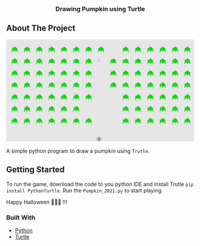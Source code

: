 <div align="center">


  <h3 align="center">Drawing Pumpkin using Turtle</h3>

</div>


<!-- ABOUT THE PROJECT -->
## About The Project

![Product Name Screen Shot](https://github.com/saitejas-janjur/Alien_Invasion_Game/blob/main/images/Game_demo.PNG)

A simple python program to draw a pumpkin using `Trutle`.  
<!-- GETTING STARTED -->
## Getting Started

To run the game, download the code to you python IDE and install Trutle `pip install PythonTurtle`. 
Run the `Pumpkin_2021.py` to start playing. 


Happy Halloween 🎃🎃🎃 !!!

### Built With
* [Python](https://www.python.org/)
* [Turtle](https://docs.python.org/3/library/turtle.html)


